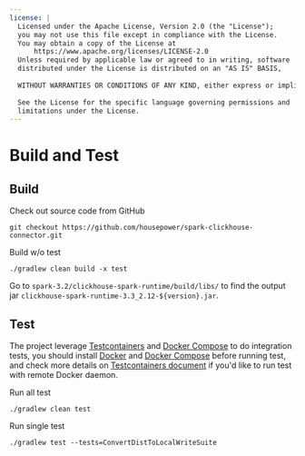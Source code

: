 ```yaml
---
license: |
  Licensed under the Apache License, Version 2.0 (the "License");
  you may not use this file except in compliance with the License.
  You may obtain a copy of the License at
      https://www.apache.org/licenses/LICENSE-2.0
  Unless required by applicable law or agreed to in writing, software
  distributed under the License is distributed on an "AS IS" BASIS,
  
  WITHOUT WARRANTIES OR CONDITIONS OF ANY KIND, either express or implied.
  
  See the License for the specific language governing permissions and
  limitations under the License.
---
```


Build and Test
===

## Build

Check out source code from GitHub

```
git checkout https://github.com/housepower/spark-clickhouse-connector.git
```

Build w/o test

```shell
./gradlew clean build -x test
```

Go to `spark-3.2/clickhouse-spark-runtime/build/libs/` to find the output jar `clickhouse-spark-runtime-3.3_2.12-${version}.jar`.

## Test

The project leverage [Testcontainers](https://www.testcontainers.org/) and [Docker Compose](https://docs.docker.com/compose/)
to do integration tests, you should install [Docker](https://docs.docker.com/get-docker/) and [Docker Compose](https://docs.docker.com/compose/)
before running test, and check more details on [Testcontainers document](https://www.testcontainers.org/) if you'd
like to run test with remote Docker daemon.

Run all test

`./gradlew clean test`

Run single test

`./gradlew test --tests=ConvertDistToLocalWriteSuite`
